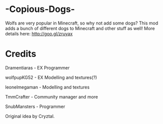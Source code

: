 # -Copious-Dogs-
Wolfs are very popular in Minecraft, so why not add some dogs?  This mod adds a bunch of different dogs to Minecraft and other stuff as well! More details here: http://goo.gl/zruyax


# Credits

Dramentiaras - EX Programmer

wolfpupKG52 - EX Modelling and textures(?)

leonelmegaman - Modelling and textures

TmmCrafter - Community manager and more

SnubMansters - Programmer

Original idea by Cryztal.
